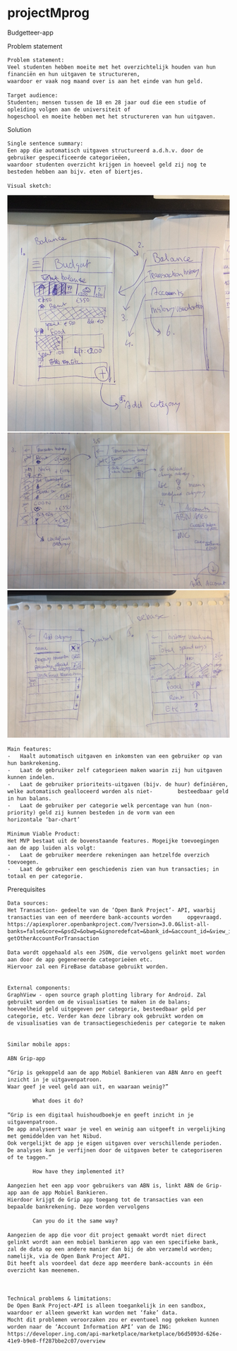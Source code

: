 ﻿# projectMprog
Budgetteer-app

Problem statement

	Problem statement: 
	Veel studenten hebben moeite met het overzichtelijk houden van hun financiën en hun uitgaven te structureren, 
	waardoor er vaak nog maand over is aan het einde van hun geld. 

	Target audience:  
	Studenten; mensen tussen de 18 en 28 jaar oud die een studie of opleiding volgen aan de universiteit of 
	hogeschool en moeite hebben met het structureren van hun uitgaven. 


Solution

	Single sentence summary:
	Een app die automatisch uitgaven structureerd a.d.h.v. door de gebruiker gespecificeerde categorieëen, 
	waardoor studenten overzicht krijgen in hoeveel geld zij nog te besteden hebben aan bijv. eten of biertjes. 

	Visual sketch: 
  
  
  ![](doc/IMG_0020.JPG)
  ![](doc/IMG_0021.JPG)
  ![](doc/IMG_0022.JPG)
    
  
    Main features: 
	-	Haalt automatisch uitgaven en inkomsten van een gebruiker op van hun bankrekening.
	-	Laat de gebruiker zelf categorieen maken waarin zij hun uitgaven kunnen indelen.
	-	Laat de gebruiker prioriteits-uitgaven (bijv. de huur) definiëren, welke automatisch gealloceerd worden als niet-		 besteedbaar geld in hun balans.
	-	Laat de gebruiker per categorie welk percentage van hun (non-priority) geld zij kunnen besteden in de vorm van een 		   horizontale ‘bar-chart’
	
    Minimum Viable Product: 
	Het MVP bestaat uit de bovenstaande features. Mogeijke toevoegingen aan de app luiden als volgt:  
	-	Laat de gebruiker meerdere rekeningen aan hetzelfde overzich toevoegen. 
	-	Laat de gebruiker een geschiedenis zien van hun transacties; in totaal en per categorie. 



Prerequisites
	
	Data sources: 
	Het Transaction- gedeelte van de ‘Open Bank Project’- API, waarbij transacties van een of meerdere bank-accounts worden 	opgevraagd. 
	https://apiexplorer.openbankproject.com/?version=3.0.0&list-all-banks=false&core=&psd2=&obwg=&ignoredefcat=&bank_id=&account_id=&view_id=&counterparty_id=&transaction_id=#vv1_2_1-getOtherAccountForTransaction

	Data wordt opgehaald als een JSON, die vervolgens gelinkt moet worden aan door de app gegenereerde categorieëen etc.
	Hiervoor zal een FireBase database gebruikt worden. 
	
	
	External components: 
	GraphView - open source graph plotting library for Android. Zal gebruikt worden om de visualisaties te maken in de balans; 
	hoeveelheid geld uitgegeven per categorie, besteedbaar geld per categorie, etc. Verder kan deze library ook gebruikt worden om 
	de visualisaties van de transactiegeschiedenis per categorie te maken
	
	
	Similar mobile apps: 

	ABN Grip-app
		
	“Grip is gekoppeld aan de app Mobiel Bankieren van ABN Amro en geeft inzicht in je uitgavenpatroon. 
	Waar geef je veel geld aan uit, en waaraan weinig?”

	    	What does it do?
			
	“Grip is een digitaal huishoudboekje en geeft inzicht in je uitgavenpatroon. 
	De app analyseert waar je veel en weinig aan uitgeeft in vergelijking met gemiddelden van het Nibud. 
	Ook vergelijkt de app je eigen uitgaven over verschillende perioden. 
	De analyses kun je verfijnen door de uitgaven beter te categoriseren of te taggen.”

	    	How have they implemented it?
			
	Aangezien het een app voor gebruikers van ABN is, linkt ABN de Grip-app aan de app Mobiel Bankieren. 
	Hierdoor krijgt de Grip app toegang tot de transacties van een bepaalde bankrekening. Deze worden vervolgens 

	    	Can you do it the same way?
			
	Aangezien de app die voor dit project gemaakt wordt niet direct gelinkt wordt aan een mobiel bankieren app van een specifieke bank,
	zal de data op een andere manier dan bij de abn verzameld worden; namelijk, via de Open Bank Project API. 
	Dit heeft als voordeel dat deze app meerdere bank-accounts in één overzicht kan meenemen.  
	
	
	
	Technical problems & limitations:
	De Open Bank Project-API is alleen toegankelijk in een sandbox, waardoor er alleen gewerkt kan worden met ‘fake’ data. 
	Mocht dit problemen veroorzaken zou er eventueel nog gekeken kunnen worden naar de ‘Account Information API’ van de ING: 
	https://developer.ing.com/api-marketplace/marketplace/b6d5093d-626e-41e9-b9e8-ff287bbe2c07/overview

	

